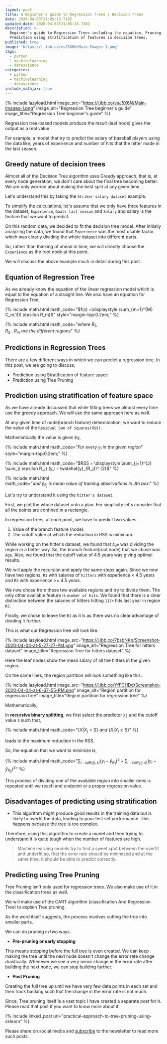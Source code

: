 ```yaml
---
layout: post
title: A Beginner's guide to Regression Trees | Decision Trees
date: 2020-04-03T21:05:13.718Z
updated_date: 2020-04-03T21:05:13.730Z
description: >-
  Beginner's guide to Regression Trees including the equation, Pruning,
  Prediction using stratification of features in decision Trees.
published: true
image: 'https://i.ibb.co/vsJ5X6N/Main-Images-1.png'
tags:
  - python
  - machinelearning
  - datascience
categories:
  - python
  - machinelearning
  - datascience
include_mathjax: true
---
```

{% include lazyload.html image_src="https://i.ibb.co/vsJ5X6N/Main-Images-1.png" image_alt="Regression Tree beginner's guide" image_title="Regression Tree beginner's guide" %}

Regression tree-based models produce the result (leaf node) gives the output as a real value.

For example, a model that try to predict the salary of baseball players using the data like, years of experience and number of hits that the hitter made in the last season.

## Greedy nature of decision trees

Almost all of the Decision Tree algorithm uses Greedy approach, that is, at every node generation, we don't care about the final tree becoming better. We are only worried about making the best split at any given time.

Let's understand this by taking the `Striker salary dataset` example.

To simplify the calculations, let's assume that we only have three features in the dataset, `Experience`, `Goals last season` and `Salary` and salary is the feature that we want to predict.

On this random data, we decided to fit the decision tree model. After initially analyzing the data, we found that `Experience` was the most usable factor which was clearly dividing the whole dataset into different parts.

So, rather than thinking of ahead in time, we will directly choose the `Experience` as the root node at this point.

We will discuss the above example much in detail during this post.

## Equation of Regression Tree

As we already know the equation of the linear regression model which is equal to the equation of a straight line. We also have an equation for Regression Tree.

{% include math.html math_code="$f(x) =\displaystyle \sum_{m=1}^{M} C_m.1(X \epsilon R_m)$" style="margin-top:0.2em;" %}

{% include math.html math_code="$where\ R_1, R_2...R_m\ are\ the\ different\ regions$" %}

## Predictions in Regression Trees

There are a few different ways in which we can predict a regression tree. In this post, we are going to discuss,

* Prediction using Stratification of feature space
* Prediction using Tree Pruning

## Prediction using stratification of feature space

As we have already discussed that while fitting trees we almost every time use the greedy approach. We will use the same approach here as well.

At any given time of node(branch feature) determination, we want to reduce the value of the `Residual Sum of Squares(RSS)`.

Mathematically the value is given by,

{% include math.html math_code="$For\ every\ y_i\ in\ the\ given\ region$" style="margin-top:0.2em;" %}

{% include math.html math_code="$RSS = \displaystyle \sum_{j=1}^{J} \sum_{i \epsilon R_j} (y_i - \widehat{y}_{R_j})^ {2}$" %}

{% include math.html math_code="$and\ \widehat{y}_{R_j}\ is\ mean\ value\ of\ training\ observations\ in\ Jth\ box.$" %}

Let's try to understand it using the `hitter's dataset`.

First, we plot the whole dataset onto a plan. For simplicity let's consider that all the points are confined in a rectangle.

In regression trees, at each point, we have to predict two values.

1. Value of the branch feature (node).
2. The cutoff value at which the reduction in RSS is minimum.

While working on the hitter's dataset, we found that `Age` was dividing the region in a better way. So, the branch feature(root node) that we chose was `Age`. Also, we found that the cutoff value of 4.5 years was giving optimal results.

We will apply the recursion and apply the same steps again. Since we now have two regions, `R1` with salaries of `hitters` with experience < 4.5 years and `R2` with experience >= 4.5 years.

We now chose from these two available regions and try to divide them. The only other available feature is `number of hits`. We found that there is a clear distinction between the salaries of hitters hitting `117+` hits last year in region `R2`.

Finally, we chose to leave the `R1` as it is as there was no clear advantage of dividing it further.

This is what our Regression tree will look like.

{% include lazyload.html image_src="https://i.ibb.co/7bsbNKn/Screenshot-2020-04-04-at-5-27-27-PM.png" image_alt="Regression Tree for hitters dataset" image_title="Regression Tree for hitters dataset" %}

Here the leaf nodes show the mean salary of all the hitters in the given region.

On the same lines, the region partition will look something like this.

{% include lazyload.html image_src="https://i.ibb.co/YfFCHDd/Screenshot-2020-04-04-at-6-37-55-PM.png" image_alt="Region partition for regression tree" image_title="Region partition for regression tree" %}

Mathematically,

In **recursive binary splitting**, we first select the predictor `Xj` and the cutoff value `S` such that,

{% include math.html math_code="$\{X|X_j < S\}\ and\ \{X|X_j \geq S\}$" %}

leads to the maximum reduction in the RSS.

So, the equation that we want to minimize is,

{% include math.html math_code="$\displaystyle \sum_{i:x_i\epsilon R_1(j, s)}(y_i - \widehat{y}_{R_1})^ {2} + \sum_{i:x_i\epsilon R_2(j, s)}(y_i - \widehat{y}_{R_2})^ {2}$" %}

This process of dividing one of the available region into smaller ones is repeated until we reach and endpoint or a proper regression value.

## Disadvantages of predicting using stratification

* This algorithm might produce good results in the training data but is likely to overfit the data, leading to poor test set performance. This happens because the tree is too complex.

Therefore, using this algorithm to create a model and then trying to understand it is quite tough when the number of features are high.

> Machine learning models try to find a sweet spot between the overfit and underfit so, that the error rate should be minimized and at the same time, it should be able to predict correctly.

## Predicting using Tree Pruning

Tree Pruning isn't only used for regression trees. We also make use of it in the classification trees as well.

We will make use of the CART algorithm (classification And Regression Tree) to explain Tree pruning.

As the word itself suggests, the process involves cutting the tree into smaller parts.

We can do pruning in two ways.

* **Pre-pruning or early stopping**

This means stopping before the full tree is even created. We can keep making the tree until the next node doesn't change the error rate change drastically. Whenever we see a very minor change in the error rate after building the next node, we can stop building further.

* **Post Pruning**

Creating the full tree up until we have very few data points in each set and then track backing such that the change in the error rate is not much.

Since, Tree pruning itself is a vast topic I have created a separate post for it. Please read that post if you want to know more about it.

{% include linked_post url="practical-approach-to-tree-pruning-using-sklearn" %}

Please share on social media and [subscribe](https://ranvir.xyz/blog/subscribe) to the newsletter to read more such posts.